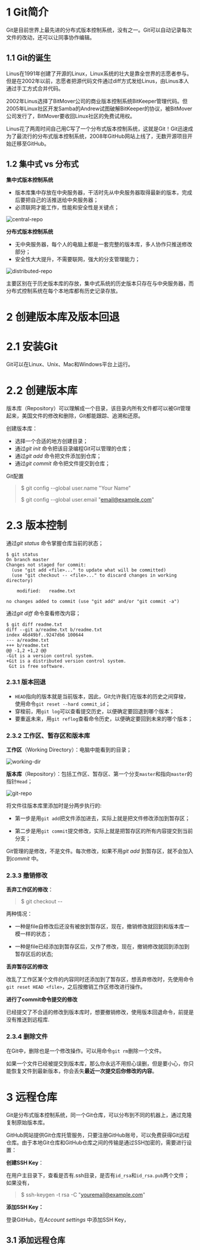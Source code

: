 # 1 Git简介

Git是目前世界上最先进的分布式版本控制系统，没有之一。Git可以自动记录每次文件的改动，还可以让同事协作编辑。

## 1.1 Git的诞生

Linus在1991年创建了开源的Linux，Linux系统的壮大是靠全世界的志愿者参与。但是在2002年以前，志愿者把源代码文件通过diff方式发给Linus，由Linus本人通过手工方式合并代码。

2002年Linus选择了BitMover公司的商业版本控制系统BitKeeper管理代码。但2005年Linux社区开发Samba的Andrew试图破解BitKeeper的协议，被BitMover公司发行了，BitMover要收回Linux社区的免费试用权。

Linus花了两周时间自己用C写了一个分布式版本控制系统，这就是Git！Git迅速成为了最流行的分布式版本控制系统，2008年GitHub网站上线了，无数开源项目开始迁移至GitHub。

## 1.2 集中式 vs 分布式

**集中式版本控制系统**

+ 版本库集中存放在中央服务器，干活时先从中央服务器取得最新的版本，完成后要把自己的活推送给中央服务器；
+ 必须联网才能工作，性能和安全性是关键点；

![central-repo](https://www.liaoxuefeng.com/files/attachments/918921540355872/0)

**分布式版本控制系统**

+ 无中央服务器，每个人的电脑上都是一套完整的版本库，多人协作只推送修改部分；
+ 安全性大大提升，不需要联网，强大的分支管理能力；

![distributed-repo](https://www.liaoxuefeng.com/files/attachments/918921562236160/0)

主要区别在于历史版本库的存放，集中式系统的历史版本只存在与中央服务器，而分布式控制系统在每个本地库都有历史记录存放。

# 2 创建版本库及版本回退

# 2.1 安装Git

Git可以在Linux、Unix、Mac和Windows平台上运行。

# 2.2 创建版本库

版本库（Repository）可以理解成一个目录，该目录内所有文件都可以被Git管理起来，美国文件的修改和删除，Git都能跟踪、追溯和还原。

创建版本库：

+ 选择一个合适的地方创建目录；
+ 通过*git init* 命令把该目录编程Git可以管理的仓库；
+ 通过*git add* 命令把文件添加到仓库；
+ 通过*git commit* 命令把文件提交到仓库；

Git配置

> $ git config --global user.name "Your Name"
>
> $ git config --global user.email "email@example.com"



# 2.3 版本控制

通过*git status* 命令掌握仓库当前的状态；

```
$ git status
On branch master
Changes not staged for commit:
  (use "git add <file>..." to update what will be committed)
  (use "git checkout -- <file>..." to discard changes in working directory)

	modified:   readme.txt

no changes added to commit (use "git add" and/or "git commit -a")
```

通过*git diff* 命令查看修改内容；

```
$ git diff readme.txt 
diff --git a/readme.txt b/readme.txt
index 46d49bf..9247db6 100644
--- a/readme.txt
+++ b/readme.txt
@@ -1,2 +1,2 @@
-Git is a version control system.
+Git is a distributed version control system.
 Git is free software.
```

### 2.3.1 版本回退

- `HEAD`指向的版本就是当前版本，因此，Git允许我们在版本的历史之间穿梭，使用命令`git reset --hard commit_id`；
- 穿梭前，用`git log`可以查看提交历史，以便确定要回退到哪个版本；
- 要重返未来，用`git reflog`查看命令历史，以便确定要回到未来的哪个版本；

### 2.3.2 工作区、暂存区和版本库

**工作区**（Working Directory）：电脑中能看到的目录；

![working-dir](https://www.liaoxuefeng.com/files/attachments/919021113952544/0)

**版本库**（Repository）：包括工作区、暂存区、第一个分支`master`和指向`master`的指针`Head`；

![git-repo](https://www.liaoxuefeng.com/files/attachments/919020037470528/0)

将文件往版本库里添加时是分两步执行的:

- 第一步是用`git add`把文件添加进去，实际上就是把文件修改添加到暂存区；

- 第二步是用`git commit`提交修改，实际上就是把暂存区的所有内容提交到当前分支；

Git管理的是修改，不是文件。每次修改，如果不用*git add* 到暂存区，就不会加入到*commit* 中。

### 2.3.3 撤销修改

**丢弃工作区的修改**：

> $ git checkout -- <file>

两种情况：

+ 一种是file自修改后还没有被放到暂存区，现在，撤销修改就回到和版本库一模一样的状态；

+ 一种是file已经添加到暂存区后，又作了修改，现在，撤销修改就回到添加到暂存区后的状态;

**丢弃暂存区的修改**

改乱了工作区某个文件的内容同时还添加到了暂存区，想丢弃修改时，先使用命令`git reset HEAD <file>`，之后按撤销工作区修改进行操作。

**进行了commit命令提交的修改**

已经提交了不合适的修改到版本库时，想要撤销修改，使用版本回退命令，前提是没有推送到远程库.

###  2.3.4 删除文件

在Git中，删除也是一个修改操作。可以用命令`git rm`删除一个文件。

 如果一个文件已经被提交到版本库，那么你永远不用担心误删，但是要小心，你只能恢复文件到最新版本，你会丢失**最近一次提交后你修改的内容**。

# 3 远程仓库

Git是分布式版本控制系统，同一个Git仓库，可以分布到不同的机器上，通过克隆复制原始版本库。

GitHub网站提供Git仓库托管服务，只要注册GitHub账号，可以免费获得Git远程仓库。由于本地Git仓库和GitHub仓库之间的传输是通过SSH加密的，需要进行设置：

**创建SSH Key**：

在用户主目录下，查看是否有.ssh目录，是否有`id_rsa`和`id_rsa.pub`两个文件；如果没有，

> $ ssh-keygen -t rsa -C "youremail@example.com"

**添加SSH Key：**

登录GitHub，在*Account settings* 中添加SSH Key，

## 3.1 添加远程仓库

